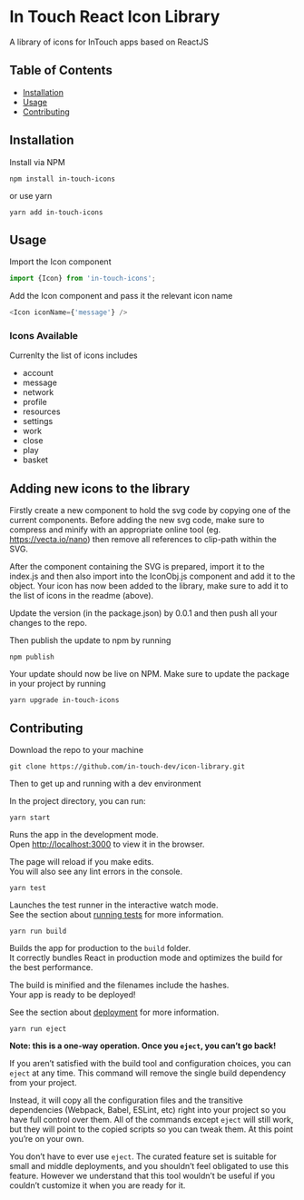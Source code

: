 # In Touch React Icon Library
A library of icons for InTouch apps based on ReactJS

## Table of Contents

- [Installation](#installation)
- [Usage](#usage)
- [Contributing](#contributing)

## Installation
Install via NPM 
```shell
npm install in-touch-icons
```
or use yarn
```shell
yarn add in-touch-icons
```

## Usage

Import the Icon component

```Javascript
import {Icon} from 'in-touch-icons';
```
Add the Icon component and pass it the relevant icon name

```Javascript
<Icon iconName={'message'} />
```

### Icons Available

Currenlty the list of icons includes
- account
- message
- network
- profile
- resources
- settings
- work
- close
- play
- basket


## Adding new icons to the library
Firstly create a new component to hold the svg code by copying one of the current components. Before adding the new svg code, make sure to compress and minify with an appropriate online tool (eg. https://vecta.io/nano) then remove all references to clip-path within the SVG.

After the component containing the SVG is prepared, import it to the index.js and then also import into the IconObj.js component and add it to the object. Your icon has now been added to the library, make sure to add it to the list of icons in the readme (above).

Update the version (in the package.json) by 0.0.1 and then push all your changes to the repo.

Then publish the update to npm by running
```shell
npm publish
```
Your update should now be live on NPM. Make sure to update the package in your project by running
```shell
yarn upgrade in-touch-icons
```

## Contributing

Download the repo to your machine
```shell
git clone https://github.com/in-touch-dev/icon-library.git
```

Then to get up and running with a dev environment

In the project directory, you can run:
```shell
yarn start
```

Runs the app in the development mode.<br>
Open [http://localhost:3000](http://localhost:3000) to view it in the browser.

The page will reload if you make edits.<br>
You will also see any lint errors in the console.
```shell
yarn test
```
Launches the test runner in the interactive watch mode.<br>
See the section about [running tests](https://facebook.github.io/create-react-app/docs/running-tests) for more information.
```shell
yarn run build
```
Builds the app for production to the `build` folder.<br>
It correctly bundles React in production mode and optimizes the build for the best performance.

The build is minified and the filenames include the hashes.<br>
Your app is ready to be deployed!

See the section about [deployment](https://facebook.github.io/create-react-app/docs/deployment) for more information.
```shell
yarn run eject
```
**Note: this is a one-way operation. Once you `eject`, you can’t go back!**

If you aren’t satisfied with the build tool and configuration choices, you can `eject` at any time. This command will remove the single build dependency from your project.

Instead, it will copy all the configuration files and the transitive dependencies (Webpack, Babel, ESLint, etc) right into your project so you have full control over them. All of the commands except `eject` will still work, but they will point to the copied scripts so you can tweak them. At this point you’re on your own.

You don’t have to ever use `eject`. The curated feature set is suitable for small and middle deployments, and you shouldn’t feel obligated to use this feature. However we understand that this tool wouldn’t be useful if you couldn’t customize it when you are ready for it.
